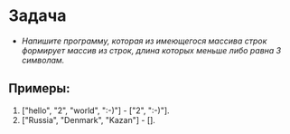 # **Задача**

* _Напишите программу, которая из имеющегося массива строк формирует массив из строк, длина которых меньше либо равна 3 символам._

## Примеры:
1. ["hello", "2", "world", ":-)"] - ["2", ":-)"].
2. ["Russia", "Denmark", "Kazan"] - [].